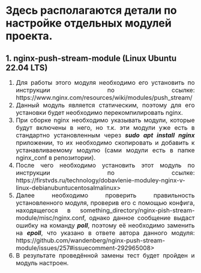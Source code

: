 # Здесь располагаются детали по настройке отдельных модулей проекта.
## 1. nginx-push-stream-module (Linux Ubuntu 22.04 LTS) ##
<div style="text-align: justify;">
<ol style="font-size: 16px">
<li>Для работы этого модуля необходимо его установить по инструкции по ссылке: <a>https://www.nginx.com/resources/wiki/modules/push_stream/</a>
<li>Данный модуль является статическим, поэтому для его установки будет необходимо перекомпилировать nginx.</li>
<li>При сборке nginx необходимо указывать модули, которые будут включены в него, но т.к. эти модули уже есть в стандартно установленным через <b><i>sudo apt install nginx</i></b> приложении, то их необходимо скопировать и добавить к устанавливаемому модулю (сами модули есть в папке nginx_conf в репозитории).</li>
<li>После чего необходимо установить этот модуль по инструкции по ссылке: <a>https://firstvds.ru/technology/dobavlenie-moduley-nginx-v-linux-debianubuntucentosalmalinux></a></li>
<li>Далее необходимо проверить правильность установленного модуля, проверив его с помощью конфига, находящегося в something_directory/nginx-pish-stream-module/misc/nginx.conf, однако данное сообщение выдаст ошибку на команду <b><i>poll</i></b>, поэтому её необходимо заменить на <b><i>epoll</i></b>, что указано в ответе автора данного модуля: <a>https://github.com/wandenberg/nginx-push-stream-module/issues/257#issuecomment-292965008></a></li>
<li>В результате проведённой замены тест будет пройден и модуль настроен.</li>
</ol>
</div>
